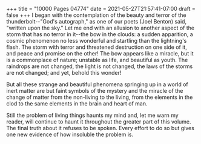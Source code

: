 +++
title = "10000 Pages 04774"
date = 2021-05-27T21:57:41-07:00
draft = false
+++
I began with the contemplation of the beauty and terror of the thunderbolt--"God's autograph," as one of our poets (Joel Benton) said, "written upon the sky." Let me end with an allusion to another aspect of the storm that has no terror in it--the bow in the clouds: a sudden apparition, a cosmic phenomenon no less wonderful and startling than the lightning's flash. The storm with terror and threatened destruction on one side of it, and peace and promise on the other! The bow appears like a miracle, but it is a commonplace of nature; unstable as life, and beautiful as youth. The raindrops are not changed, the light is not changed, the laws of the storms are not changed; and yet, behold this wonder!

But all these strange and beautiful phenomena springing up in a world of inert matter are but faint symbols of the mystery and the miracle of the change of matter from the non-living to the living, from the elements in the clod to the same elements in the brain and heart of man.

Still the problem of living things haunts my mind and, let me warn my reader, will continue to haunt it throughout the greater part of this volume. The final truth about it refuses to be spoken. Every effort to do so but gives one new evidence of how insoluble the problem is.

